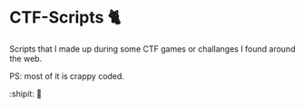 # CTF-Scripts :cat2:

Scripts that I made up during some CTF games or challanges I found around the web.

PS: most of it is crappy coded.

:shipit: :metal:
